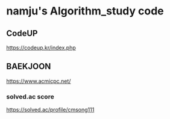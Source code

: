 # namju's Algorithm_study code

## CodeUP

https://codeup.kr/index.php

## BAEKJOON

https://www.acmicpc.net/

### solved.ac score

https://solved.ac/profile/cmsong111